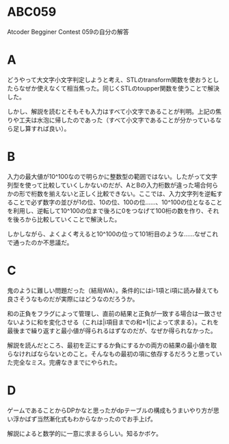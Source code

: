 # ABC059
Atcoder Begginer Contest 059の自分の解答

# A
どうやって大文字小文字判定しようと考え、STLのtransform関数を使おうとしたらなぜか使えなくて相当焦った。同じくSTLのtoupper関数を使うことで解決した。

しかし、解説を読むとそもそも入力はすべて小文字であることが判明。上記の焦りや工夫は水泡に帰したのであった（すべて小文字であることが分かっているなら足し算すれば良い）。

# B
入力の最大値が10^100なので明らかに整数型の範囲ではない。したがって文字列型を使って比較していくしかないのだが、AとBの入力桁数が違った場合何らかの形で桁数を揃えないと正しく比較できない。ここでは、入力文字列を逆転することで必ず数字の並びが1の位、10の位、100の位……、10^100の位となることを利用し、逆転して10^100の位まで後ろに0をつなげて100桁の数を作り、それを後ろから比較していくことで解決した。

しかしながら、よくよく考えると10^100の位って101桁目のような……なぜこれで通ったのか不思議だ。

# C
鬼のように難しい問題だった（結局WA）。条件的にはi-1項とi項に読み替えても良さそうなものだが実際にはどうなのだろうか。

和の正負をフラグによって管理し、直前の結果と正負が一致する場合は一致させないように和を変化させる（これは|i項目までの和+1|によって求まる）。これを最後まで繰り返すと最小値が得られるはずなのだが、なぜか得られなかった。

解説を読んだところ、最初を正にするか負にするかの両方の結果の最小値を取らなければならないとのこと。そんなもの最初の項に依存するだろうと思っていた完全なミス。完膚なきまでにやられた。

# D
ゲームであることからDPかなと思ったがdpテーブルの構成もうまいやり方が思い浮かばず当然漸化式もわからなかったのでお手上げ。

解説によると数学的に一意に求まるらしい。知るかボケ。
